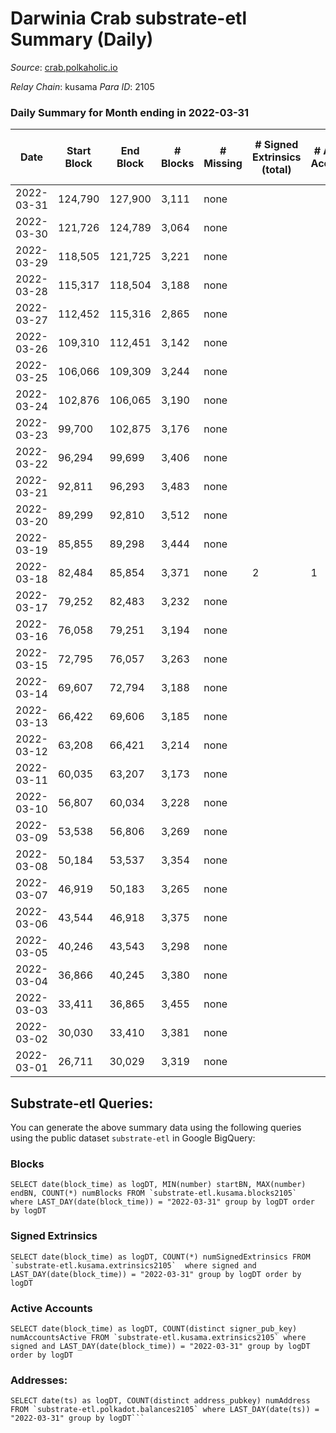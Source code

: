 # Darwinia Crab substrate-etl Summary (Daily)

_Source_: [crab.polkaholic.io](https://crab.polkaholic.io)

*Relay Chain*: kusama
*Para ID*: 2105



### Daily Summary for Month ending in 2022-03-31


| Date | Start Block | End Block | # Blocks | # Missing | # Signed Extrinsics (total) | # Active Accounts | # Addresses with Balances | # Events | # Transfers | # XCM Transfers In | # XCM Transfers Out |
| ---- | ----------- | --------- | -------- | --------- | --------------------------- | ----------------- | ------------------------- | -------- | ----------- | ------------------ | ------------------- |
| 2022-03-31 | 124,790 | 127,900 | 3,111 | none  |  |  | 8 | 6,224 |   |   |   |
| 2022-03-30 | 121,726 | 124,789 | 3,064 | none  |  |  | 8 | 6,130 |   |   |   |
| 2022-03-29 | 118,505 | 121,725 | 3,221 | none  |  |  | 8 | 6,444 |   |   |   |
| 2022-03-28 | 115,317 | 118,504 | 3,188 | none  |  |  | 8 | 6,377 |   |   |   |
| 2022-03-27 | 112,452 | 115,316 | 2,865 | none  |  |  | 8 | 5,732 |   |   |   |
| 2022-03-26 | 109,310 | 112,451 | 3,142 | none  |  |  | 8 | 6,286 |   |   |   |
| 2022-03-25 | 106,066 | 109,309 | 3,244 | none  |  |  | 8 | 6,490 |   |   |   |
| 2022-03-24 | 102,876 | 106,065 | 3,190 | none  |  |  | 8 | 6,381 |   |   |   |
| 2022-03-23 | 99,700 | 102,875 | 3,176 | none  |  |  | 8 | 6,354 |   |   |   |
| 2022-03-22 | 96,294 | 99,699 | 3,406 | none  |  |  | 8 | 6,814 |   |   |   |
| 2022-03-21 | 92,811 | 96,293 | 3,483 | none  |  |  | 8 | 6,968 |   |   |   |
| 2022-03-20 | 89,299 | 92,810 | 3,512 | none  |  |  | 8 | 7,026 |   |   |   |
| 2022-03-19 | 85,855 | 89,298 | 3,444 | none  |  |  | 8 | 6,890 |   |   |   |
| 2022-03-18 | 82,484 | 85,854 | 3,371 | none  | 2 | 1 | 8 | 6,757 |   |   |   |
| 2022-03-17 | 79,252 | 82,483 | 3,232 | none  |  |  | 8 | 6,465 |   |   |   |
| 2022-03-16 | 76,058 | 79,251 | 3,194 | none  |  |  | 8 | 6,390 |   |   |   |
| 2022-03-15 | 72,795 | 76,057 | 3,263 | none  |  |  | 8 | 6,528 |   |   |   |
| 2022-03-14 | 69,607 | 72,794 | 3,188 | none  |  |  | 8 | 6,378 |   |   |   |
| 2022-03-13 | 66,422 | 69,606 | 3,185 | none  |  |  | 8 | 6,372 |   |   |   |
| 2022-03-12 | 63,208 | 66,421 | 3,214 | none  |  |  | 8 | 6,429 |   |   |   |
| 2022-03-11 | 60,035 | 63,207 | 3,173 | none  |  |  | 8 | 6,348 |   |   |   |
| 2022-03-10 | 56,807 | 60,034 | 3,228 | none  |  |  | 8 | 6,458 |   |   |   |
| 2022-03-09 | 53,538 | 56,806 | 3,269 | none  |  |  | 8 | 6,540 |   |   |   |
| 2022-03-08 | 50,184 | 53,537 | 3,354 | none  |  |  | 8 | 6,710 |   |   |   |
| 2022-03-07 | 46,919 | 50,183 | 3,265 | none  |  |  | 8 | 6,531 |   |   |   |
| 2022-03-06 | 43,544 | 46,918 | 3,375 | none  |  |  | 8 | 6,752 |   |   |   |
| 2022-03-05 | 40,246 | 43,543 | 3,298 | none  |  |  | 8 | 6,598 |   |   |   |
| 2022-03-04 | 36,866 | 40,245 | 3,380 | none  |  |  | 8 | 6,762 |   |   |   |
| 2022-03-03 | 33,411 | 36,865 | 3,455 | none  |  |  | 8 | 6,912 |   |   |   |
| 2022-03-02 | 30,030 | 33,410 | 3,381 | none  |  |  | 8 | 6,764 |   |   |   |
| 2022-03-01 | 26,711 | 30,029 | 3,319 | none  |  |  | 8 | 6,640 |   |   |   |

## Substrate-etl Queries:
You can generate the above summary data using the following queries using the public dataset `substrate-etl` in Google BigQuery:


### Blocks
```
SELECT date(block_time) as logDT, MIN(number) startBN, MAX(number) endBN, COUNT(*) numBlocks FROM `substrate-etl.kusama.blocks2105`  where LAST_DAY(date(block_time)) = "2022-03-31" group by logDT order by logDT
```


### Signed Extrinsics
```
SELECT date(block_time) as logDT, COUNT(*) numSignedExtrinsics FROM `substrate-etl.kusama.extrinsics2105`  where signed and LAST_DAY(date(block_time)) = "2022-03-31" group by logDT order by logDT
```


### Active Accounts
```
SELECT date(block_time) as logDT, COUNT(distinct signer_pub_key) numAccountsActive FROM `substrate-etl.kusama.extrinsics2105` where signed and LAST_DAY(date(block_time)) = "2022-03-31" group by logDT order by logDT
```


### Addresses:
```
SELECT date(ts) as logDT, COUNT(distinct address_pubkey) numAddress FROM `substrate-etl.polkadot.balances2105` where LAST_DAY(date(ts)) = "2022-03-31" group by logDT```

